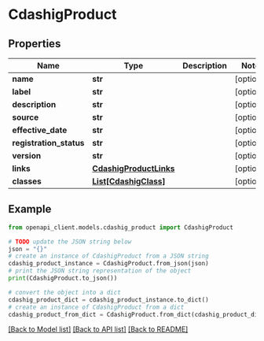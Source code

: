 # CdashigProduct


## Properties

Name | Type | Description | Notes
------------ | ------------- | ------------- | -------------
**name** | **str** |  | [optional] 
**label** | **str** |  | [optional] 
**description** | **str** |  | [optional] 
**source** | **str** |  | [optional] 
**effective_date** | **str** |  | [optional] 
**registration_status** | **str** |  | [optional] 
**version** | **str** |  | [optional] 
**links** | [**CdashigProductLinks**](CdashigProductLinks.md) |  | [optional] 
**classes** | [**List[CdashigClass]**](CdashigClass.md) |  | [optional] 

## Example

```python
from openapi_client.models.cdashig_product import CdashigProduct

# TODO update the JSON string below
json = "{}"
# create an instance of CdashigProduct from a JSON string
cdashig_product_instance = CdashigProduct.from_json(json)
# print the JSON string representation of the object
print(CdashigProduct.to_json())

# convert the object into a dict
cdashig_product_dict = cdashig_product_instance.to_dict()
# create an instance of CdashigProduct from a dict
cdashig_product_from_dict = CdashigProduct.from_dict(cdashig_product_dict)
```
[[Back to Model list]](../README.md#documentation-for-models) [[Back to API list]](../README.md#documentation-for-api-endpoints) [[Back to README]](../README.md)


